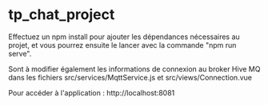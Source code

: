 # tp_chat_project

Effectuez un npm install pour ajouter les dépendances nécessaires au projet, et vous pourrez ensuite le lancer avec la commande "npm run serve".

Sont à modifier également les informations de connexion au broker Hive MQ dans les fichiers src/services/MqttService.js et src/views/Connection.vue

Pour accéder à l'application : http://localhost:8081
